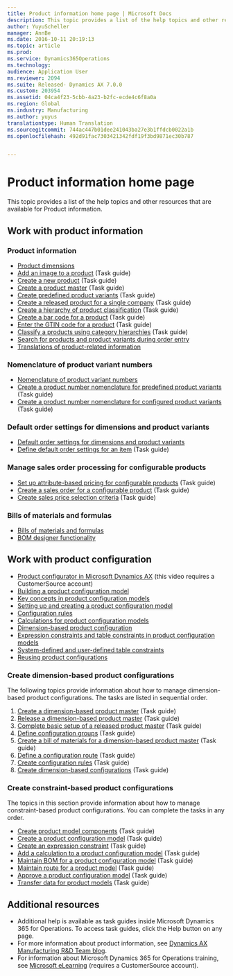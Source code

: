 ```yaml
---
title: Product information home page | Microsoft Docs
description: This topic provides a list of the help topics and other resources that are available for Product information.
author: YuyuScheller
manager: AnnBe
ms.date: 2016-10-11 20:19:13
ms.topic: article
ms.prod: 
ms.service: Dynamics365Operations
ms.technology: 
audience: Application User
ms.reviewer: 2094
ms.suite: Released- Dynamics AX 7.0.0
ms.custom: 203954
ms.assetid: 04ca4f23-5cbb-4a23-b2fc-ecde4c6f8a0a
ms.region: Global
ms.industry: Manufacturing
ms.author: yuyus
translationtype: Human Translation
ms.sourcegitcommit: 744ac447b01dee241043ba27e3b1ffdcb0022a1b
ms.openlocfilehash: 492d91fac7303421342fdf19f3bd9871ec30b787


---
```


# <a name="product-information-home-page"></a>Product information home page

This topic provides a list of the help topics and other resources that are available for Product information.

<a name="work-with-product-information"></a>Work with product information
-----------------------------

### <a name="product-information"></a>Product information

-   [Product dimensions](https://docs.microsoft.com/en-us/dynamics365/operations/manufacturing/product-information-management/product-dimensions)
-   [Add an image to a product](http://ax.help.dynamics.com/en/wiki/add-an-image-to-a-product/) (Task guide)
-   [Create a new product](http://ax.help.dynamics.com/en/wiki/create-a-new-product/) (Task guide)
-   [Create a product master](http://ax.help.dynamics.com/en/wiki/create-a-product-master/) (Task guide)
-   [Create predefined product variants](http://ax.help.dynamics.com/en/wiki/create-predefined-product-variants/) (Task guide)
-   [Create a released product for a single company](http://ax.help.dynamics.com/en/wiki/create-a-released-product-for-a-single-company/) (Task guide)
-   [Create a hierarchy of product classification](http://ax.help.dynamics.com/en/wiki/create-a-new-product-classification-hierarchy/) (Task guide)
-   [Create a bar code for a product](https://ax.help.dynamics.com/en/wiki/create-a-bar-code-for-a-product/) (Task guide)
-   [Enter the GTIN code for a product](http://ax.help.dynamics.com/en/wiki/enter-the-gtin-code-for-a-product/) (Task guide)
-   [Classify a products using category hierarchies](http://ax.help.dynamics.com/en/wiki/classify-a-product-using-category-hierarchies/) (Task guide)
-   [Search for products and product variants during order entry](https://docs.microsoft.com/en-us/dynamics365/operations/manufacturing/product-information-management/search-for-products-and-product-variants)
-   [Translations of product-related information](https://docs.microsoft.com/en-us/dynamics365/operations/manufacturing/product-information-management/translations-of-product-related-information)

### <a name="nomenclature-of-product-variant-numbers"></a>Nomenclature of product variant numbers

-   [Nomenclature of product variant numbers](https://docs.microsoft.com/en-us/dynamics365/operations/manufacturing/product-information-management/product-variant-identification-nomenclature)
-   [Create a product number nomenclature for predefined product variants](https://ax.help.dynamics.com/en/wiki/create-a-product-number-nomenclature-for-predefined-product-variants/) (Task guide)
-   [Create a product number nomenclature for configured product variants](https://ax.help.dynamics.com/en/wiki/create-a-product-number-nomenclature-for-configured-product-variants/) (Task guide)

### <a name="default-order-settings-for-dimensions-and-product-variants"></a>Default order settings for dimensions and product variants

-   [Default order settings for dimensions and product variants](https://docs.microsoft.com/en-us/dynamics365/operations/manufacturing/production-control/default-order-settings)
-   [Define default order settings for an item](http://ax.help.dynamics.com/en/wiki/define-default-order-settings-for-an-item/) (Task guide)

### <a name="manage-sales-order-processing-for-configurable-products"></a>Manage sales order processing for configurable products

-   [Set up attribute-based pricing for configurable products](https://ax.help.dynamics.com/en/wiki/set-up-attribute-based-pricing-for-configurable-products/) (Task guide)
-   [Create a sales order for a configurable product](https://ax.help.dynamics.com/en/wiki/create-a-sales-order-for-a-configurable-product/) (Task guide)
-   [Create sales price selection criteria](https://ax.help.dynamics.com/en/wiki/create-sales-price-selection-criteria/) (Task guide)

### <a name="bills-of-materials-and-formulas"></a>Bills of materials and formulas

-   [Bills of materials and formulas](http://ax.help.dynamics.com/en/wiki/bills-of-materials-and-formulas/)
-   [BOM designer functionality](https://docs.microsoft.com/en-us/dynamics365/operations/manufacturing/production-control/bom-designer-functionality)

## <a name="work-with-product-configuration"></a>Work with product configuration
-   [Product configurator in Microsoft Dynamics AX](https://mbs.microsoft.com/customersource/northamerica/AX/learning/presentations/DynamicsTechnicalConference16) (this video requires a CustomerSource account)
-   [Building a product configuration model](https://docs.microsoft.com/en-us/dynamics365/operations/manufacturing/product-information-management/building-a-product-configuration-model)
-   [Key concepts in product configuration models](https://docs.microsoft.com/en-us/dynamics365/operations/manufacturing/product-information-management/key-concepts-in-product-configuration-models)
-   [Setting up and creating a product configuration model](https://docs.microsoft.com/en-us/dynamics365/operations/manufacturing/product-information-management/setting-up-and-maintaining-a-product-configuration-model)
-   [Configuration rules](https://docs.microsoft.com/en-us/dynamics365/operations/manufacturing/product-information-management/configuration-rules)
-   [Calculations for product configuration models](https://docs.microsoft.com/en-us/dynamics365/operations/manufacturing/product-information-management/calculations-for-product-configuration-models)
-   [Dimension-based product configuration](https://docs.microsoft.com/en-us/dynamics365/operations/manufacturing/product-information-management/dimension-based-product-configuration)
-   [Expression constraints and table constraints in product configuration models](https://docs.microsoft.com/en-us/dynamics365/operations/manufacturing/production-control/expression-constraints-and-table-constraints-in-product-configuration-models)
-   [System-defined and user-defined table constraints](https://docs.microsoft.com/en-us/dynamics365/operations/manufacturing/product-information-management/system-defined-and-user-defined-table-constraints)
-   [Reusing product configurations](https://docs.microsoft.com/en-us/dynamics365/operations/manufacturing/product-information-management/reusing-product-configurations)

### <a name="create-dimension-based-product-configurations"></a>Create dimension-based product configurations

The following topics provide information about how to manage dimension-based product configurations. The tasks are listed in sequential order.

1.  [Create a dimension-based product master](http://ax.help.dynamics.com/en/wiki/create-a-dimension-based-product-master/) (Task guide)
2.  [Release a dimension-based product master](http://ax.help.dynamics.com/en/wiki/release-a-dimension-based-product-master/) (Task guide)
3.  [Complete basic setup of a released product master](http://ax.help.dynamics.com/en/wiki/complete-basic-setup-of-the-product-master/) (Task guide)
4.  [Define configuration groups](http://ax.help.dynamics.com/en/wiki/define-product-configuration-groups/) (Task guide)
5.  [Create a bill of materials for a dimension-based product master](http://ax.help.dynamics.com/en/wiki/create-a-bill-of-materials-for-a-dimension-based-product-master/) (Task guide)
6.  [Define a configuration route](http://ax.help.dynamics.com/en/wiki/define-a-configuration-route/) (Task guide)
7.  [Create configuration rules](http://ax.help.dynamics.com/en/wiki/create-configuration-rules/) (Task guide)
8.  [Create dimension-based configurations](http://ax.help.dynamics.com/en/wiki/create-dimension-based-configurations/) (Task guide)

### <a name="create-constraint-based-product-configurations"></a>Create constraint-based product configurations

The topics in this section provide information about how to manage constraint-based product configurations. You can complete the tasks in any order.

-   [Create product model components](http://ax.help.dynamics.com/en/wiki/create-product-model-components/) (Task guide)
-   [Create a product configuration model](http://ax.help.dynamics.com/en/wiki/create-a-product-configuration-model/) (Task guide)
-   [Create an expression constraint](http://ax.help.dynamics.com/en/wiki/create-an-expression-constraint/) (Task guide)
-   [Add a calculation to a product configuration model](http://ax.help.dynamics.com/en/wiki/add-a-calculation-to-a-product-configuration-model-2/) (Task guide)
-   [Maintain BOM for a product configuration model](http://ax.help.dynamics.com/en/wiki/maintain-bom-for-a-product-configuration-model/) (Task guide)
-   [Maintain route for a product model](http://ax.help.dynamics.com/en/wiki/maintain-route-for-a-product-model/) (Task guide)
-   [Approve a product configuration model](http://ax.help.dynamics.com/en/wiki/approve-a-product-model/) (Task guide)
-   [Transfer data for product models](http://ax.help.dynamics.com/en/wiki/transfer-data-for-product-models/) (Task guide)

## <a name="additional-resources"></a>Additional resources
-   Additional help is available as task guides inside Microsoft Dynamics 365 for Operations. To access task guides, click the Help button on any page.
-   For more information about product information, see [Dynamics AX Manufacturing R&D Team blog](https://blogs.msdn.microsoft.com/axmfg/).
-   For information about Microsoft Dynamics 365 for Operations training, see [Microsoft eLearning](https://mbspartner.microsoft.com/AX/LearningPlans) (requires a CustomerSource account).

 




<!--HONumber=Feb17_HO3-->


